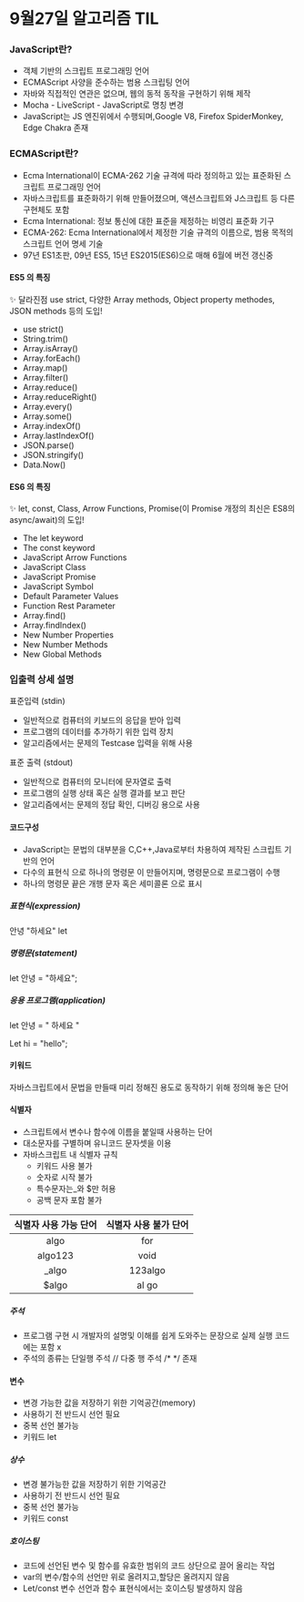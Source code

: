 # 9월27일 알고리즘 TIL

### JavaScript란?

- 객체 기반의 스크립트 프로그래밍 언어
- ECMAScript 사양을 준수하는 범용 스크립팅 언어
- 자바와 직접적인 연관은 없으며, 웹의 동적 동작을 구현하기 위해 제작
- Mocha - LiveScript - JavaScript로 명칭 변경
- JavaScript는 JS 엔진위에서 수행되며,Google V8, Firefox SpiderMonkey, Edge Chakra 존재

### ECMAScript란?

- Ecma International이 ECMA-262 기술 규격에 따라 정의하고 있는 표준화된 스크립트 프로그래밍 언어
- 자바스크립트를 표준화하기 위해 만들어졌으며, 액션스크립트와 J스크립트 등 다른 구현체도 포함
- Ecma International: 정보 통신에 대한 표준을 제정하는 비영리 표준화 기구
- ECMA-262: Ecma International에서 제정한 기술 규격의 이름으로, 범용 목적의 스크립트 언어 명세 기술
- 97년 ES1초판, 09년 ES5, 15년 ES2015(ES6)으로 매해 6월에 버전 갱신중 

#### ES5 의 특징
✨ 달라진점
use strict, 다양한 Array methods, Object property methodes, JSON methods 등의 도입!
- use strict()
- String.trim()
- Array.isArray()
- Array.forEach()
- Array.map()
- Array.filter()
- Array.reduce()
- Array.reduceRight()
- Array.every()
- Array.some()
- Array.indexOf()
- Array.lastIndexOf()
- JSON.parse()
- JSON.stringify()
- Data.Now()

#### ES6 의 특징
✨ let, const, Class, Arrow Functions, Promise(이 Promise 개정의 최신은 ES8의 async/await)의 도입!
- The let keyword
- The const keyword
- JavaScript Arrow Functions
- JavaScript Class
- JavaScript Promise
- JavaScript Symbol
- Default Parameter Values
- Function Rest Parameter
- Array.find()
- Array.findIndex()
- New Number Properties
- New Number Methods
- New Global Methods

### 입출력 상세 설명

표준입력 (stdin)
- 일반적으로 컴퓨터의 키보드의 응답을 받아 입력
- 프로그램의 데이터를 추가하기 위한 입력 장치
- 알고리즘에서는 문제의 Testcase 입력을 위해 사용

표준 출력 (stdout)
- 일반적으로 컴퓨터의 모니터에 문자열로 출력
- 프로그램의 실행 상태 혹은 실행 결과를 보고 판단
- 알고리즘에서는 문제의 정답 확인, 디버깅 용으로 사용


#### 코드구성

- JavaScript는 문법의 대부분을 C,C++,Java로부터 차용하여 제작된 스크립트 기반의 언어
- 다수의 표현식 으로 하나의 명령문 이 만들어지며, 명령문으로 프로그램이 수행
- 하나의 명령문 끝은 개행 문자 혹은 세미콜론 으로 표시 



##### 표현식(expression)

안녕 "하세요" let

##### 명령문(statement)

let 안녕 = "하세요";

##### 응용 프로그램(application)

let 안녕 = " 하세요 "

Let hi = "hello";



#### 키워드

 자바스크립트에서 문법을 만들때 미리 정해진 용도로 동작하기 위해 정의해 놓은 단어



#### 식별자

- 스크립트에서 변수나 함수에 이름을 붙일때 사용하는 단어
- 대소문자를 구별하며 유니코드 문자셋을 이용
- 자바스크립트 내 식별자 규칙
  - 키워드 사용 불가
  - 숫자로 시작 불가
  - 특수문자는_와 $만 허용
  - 공백 문자 포함 불가 

| 식별자 사용 가능 단어 | 식별자 사용 불가 단어 |
| :-------------------: | :-------------------: |
|         algo          |          for          |
|        algo123        |         void          |
|         _algo         |        123algo        |
|         $algo         |         al go         |

##### 주석

- 프로그램 구현 시 개발자의 설명및 이해를 쉽게 도와주는 문장으로 실제 실행 코드에는 포함 x
- 주석의 종류는 단일행 주석 // 다중 행 주석 /* */ 존재



#### 변수

- 변경 가능한 값을 저장하기 위한 기억공간(memory)
- 사용하기 전 반드시 선언 필요
- 중복 선언 불가능
- 키워드 let



##### 상수

- 변경 불가능한 값을 저장하기 위한 기억공간
- 사용하기 전 반드시 선언 필요
- 중복 선언 불가능
- 키워드 const



##### 호이스팅

- 코드에 선언된 변수 및 함수를 유효한 범위의 코드 상단으로 끌어 올리는 작업
- var의 변수/함수의 선언만 위로 올려지고,할당은 올려지지 않음
- Let/const 변수 선언과 함수 표현식에서는 호이스팅 발생하지 않음





